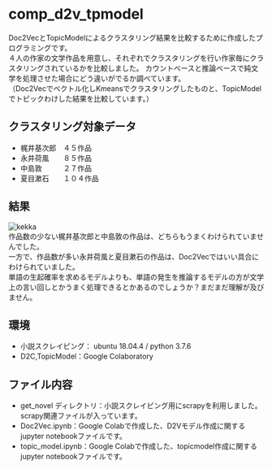 # comp_d2v_tpmodel
Doc2VecとTopicModelによるクラスタリング結果を比較するために作成したプログラミングです。  
４人の作家の文学作品を用意し、それぞれでクラスタリングを行い作家毎にクラスタリングされているかを比較しました。 
カウントベースと推論ベースで純文学を処理させた場合にどう違いがでるか調べています。  
（Doc2Vecでベクトル化しKmeansでクラスタリングしたものと、TopicModelでトピックわけした結果を比較しています。）

## クラスタリング対象データ  
- 梶井基次郎　４５作品  
- 永井荷風　　８５作品  
- 中島敦　　　２７作品  
- 夏目漱石　　１０４作品  

## 結果  
![kekka](https://user-images.githubusercontent.com/61402011/76580630-f6f11480-6513-11ea-92b1-ade1c3784038.png)  
作品数の少ない梶井基次郎と中島敦の作品は、どちらもうまくわけられていませんでした。  
一方で、作品数が多い永井荷風と夏目漱石の作品は、Doc2Vecではいい具合にわけられていました。  
単語の生起確率を求めるモデルよりも、単語の発生を推論するモデルの方が文学上の言い回しとかうまく処理できるとかあるのでしょうか？まだまだ理解が及びません。  

## 環境  
- 小説スクレイピング： ubuntu 18.04.4 / python 3.7.6  
- D2C,TopicModel：Google Colaboratory  

## ファイル内容  
- get_novel ディレクトリ：小説スクレイピング用にscrapyを利用しました。scrapy関連ファイルが入っています。  
- Doc2Vec.ipynb：Google Colabで作成した、D2Vモデル作成に関するjupyter notebookファイルです。  
- topic_model.ipynb：Google Colabで作成した、topicmodel作成に関するjupyter notebookファイルです。



